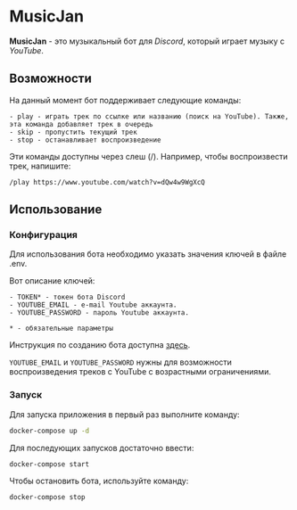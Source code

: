 # MusicJan
**MusicJan** - это музыкальный бот для *Discord*, который играет музыку с *YouTube*.

## Возможности
На данный момент бот поддерживает следующие команды:
```
- play - играть трек по ссылке или названию (поиск на YouTube). Также, эта команда добавляет трек в очередь
- skip - пропустить текущий трек
- stop - останавливает воспроизведение
```
Эти команды доступны через слеш (/). Например, чтобы воспроизвести трек, напишите:
```
/play https://www.youtube.com/watch?v=dQw4w9WgXcQ
```

## Использование
### Конфигурация
Для использования бота необходимо указать значения ключей в файле .env.

Вот описание ключей:
```
- TOKEN* - токен бота Discord
- YOUTUBE_EMAIL - e-mail Youtube аккаунта.
- YOUTUBE_PASSWORD - пароль Youtube аккаунта.

* - обязательные параметры
```
Инструкция по созданию бота доступна [здесь](https://discord.com/developers/docs/getting-started).

`YOUTUBE_EMAIL` и `YOUTUBE_PASSWORD` нужны для возможности воспроизведения треков с YouTube с возрастными ограничениями.

### Запуск
Для запуска приложения в первый раз выполните команду:
```bash
docker-compose up -d
```
Для последующих запусков достаточно ввести:
```bash
docker-compose start 
```
Чтобы остановить бота, используйте команду:
```bash
docker-compose stop 
```